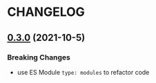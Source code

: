# CHANGELOG

## [0.3.0](https://github.com/YunYouJun/nnrm/compare/v0.2.1...v0.3.0) (2021-10-5)

### Breaking Changes

- use ES Module `type: modules` to refactor code
